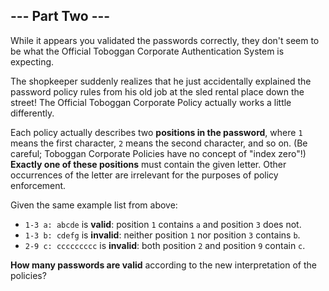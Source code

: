 ## --- Part Two ---

While it appears you validated the passwords correctly, they don't seem to be what the Official Toboggan Corporate Authentication System is expecting.

The shopkeeper suddenly realizes that he just accidentally explained the password policy rules from his old job at the sled rental place down the street! The Official Toboggan Corporate Policy actually works a little differently.

Each policy actually describes two __positions in the password__, where `1` means the first character, `2` means the second character, and so on. (Be careful; Toboggan Corporate Policies have no concept of "index zero"!) __Exactly one of these positions__ must contain the given letter. Other occurrences of the letter are irrelevant for the purposes of policy enforcement.

Given the same example list from above:

 - `1-3 a: abcde` is __valid__: position `1` contains `a` and position `3` does not.
 - `1-3 b: cdefg` is __invalid__: neither position `1` nor position `3` contains `b`.
 - `2-9 c: ccccccccc` is __invalid__: both position `2` and position `9` contain `c`.

__How many passwords are valid__ according to the new interpretation of the policies?
